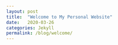 ```yaml
---
layout: post
title:  "Welcome to My Personal Website"
date:   2020-03-26
categories: Jekyll
permalink: /blog/welcome/
---
```


[jekyll-docs]: https://jekyllrb.com/docs/home
[jekyll-gh]:   https://github.com/jekyll/jekyll
[jekyll-talk]: https://talk.jekyllrb.com/
